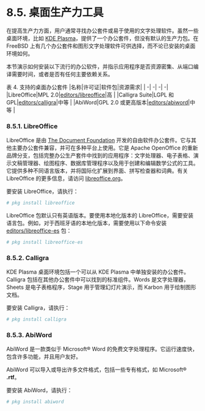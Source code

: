 # 8.5. 桌面生产力工具


在提高生产力方面，用户通常寻找办公套件或易于使用的文字处理软件。虽然一些桌面环境，比如 [KDE Plasma](https://docs.freebsd.org/en/books/handbook/desktop/#kde-environment)，提供了一个办公套件，但没有默认的生产力包。在 FreeBSD 上有几个办公套件和图形文字处理软件可供选择，而不论已安装的桌面环境如何。

本节演示如何安装以下流行的办公软件，并指示应用程序是否资源密集、从端口编译需要时间，或者是否有任何主要依赖关系。

表 4. 支持的桌面办公套件
|名称|许可证|软件包|资源需求|
| -| -| -| -|
|LibreOffice|MPL 2.0|[editors/libreoffice](https://cgit.freebsd.org/ports/tree/editors/libreoffice/)|高           |
|Calligra Suite|LGPL 和 GPL|[editors/calligra](https://cgit.freebsd.org/ports/tree/editors/calligra/)|中等      |
|AbiWord|GPL 2.0 或更高版本|[editors/abiword](https://cgit.freebsd.org/ports/tree/editors/abiword/)|中等        |

### 8.5.1. LibreOffice

LibreOffice 是由 [The Document Foundation](http://www.documentfoundation.org/) 开发的自由软件办公套件。它与其他主要办公套件兼容，并可在多种平台上使用。它是 Apache OpenOffice 的重新品牌分支，包括完整办公生产套件中找到的应用程序：文字处理器、电子表格、演示文稿管理器、绘图程序、数据库管理程序以及用于创建和编辑数学公式的工具。它提供多种不同语言版本，并将国际化扩展到界面、拼写检查器和词典。有关 LibreOffice 的更多信息，请访问 [libreoffice.org](http://www.libreoffice.org/)。

要安装 LibreOffice，请执行：

```bash
# pkg install libreoffice
```

LibreOffice 包默认只有英语版本。要使用本地化版本的 LibreOffice，需要安装语言包。例如，对于西班牙语的本地化版本，需要使用以下命令安装 [editors/libreoffice-es](https://cgit.freebsd.org/ports/tree/editors/libreoffice-es/) 包：

```bash
# pkg install libreoffice-es
```

### 8.5.2. Calligra

KDE Plasma 桌面环境包括一个可以从 KDE Plasma 中单独安装的办公套件。Calligra 包括在其他办公套件中可以找到的标准组件。Words 是文字处理器，Sheets 是电子表格程序，Stage 用于管理幻灯片演示，而 Karbon 用于绘制图形文档。

要安装 Calligra，请执行：

```bash
# pkg install calligra
```

### 8.5.3. AbiWord

AbiWord 是一款类似于 Microsoft® Word 的免费文字处理程序。它运行速度快，包含许多功能，并且用户友好。

AbiWord 可以导入或导出许多文件格式，包括一些专有格式，如 Microsoft® **.rtf**。

要安装 AbiWord，请执行：

```bash
# pkg install abiword
```
